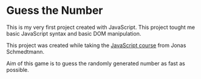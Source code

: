 # Guess the Number

This is my very first project created with JavaScript.
This project tought me basic JavaScript syntax and basic DOM manipulation.

This project was created while taking the [JavaScript course](https://www.udemy.com/course/the-complete-javascript-course/) from Jonas Schmedtmann.

Aim of this game is to guess the randomly generated number as fast as possible.
